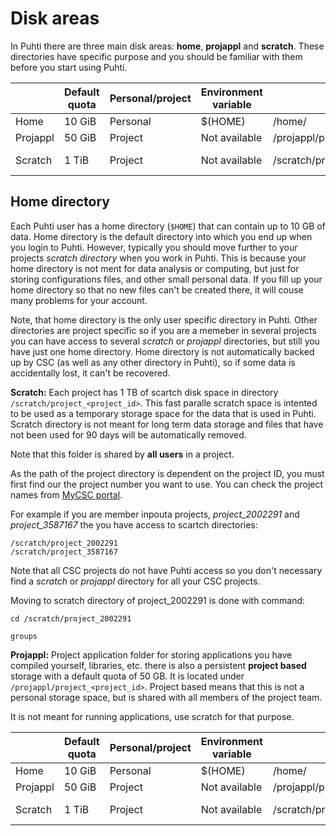 # Disk areas

In Puhti there are three main disk areas: **home**, **projappl** and **scratch**.
These directories have specific purpose and you should be familiar with them before you start using Puhti.

|        |  Default quota   | Personal/project |  Environment variable |  path                          | Cleaning       |
|--------|------------------|------------------|-----------------------|--------------------------------|----------------|  
| Home   | 10 GiB           | Personal         | $(HOME)               | /home/<user-name>              |  No            | 
| Projappl | 50 GiB         | Project          |   Not available       | /projappl/project_<project_id> | No             |
| Scratch | 1 TiB           | Project          |   Not available       | /scratch/project_<project_id>  | Yes - 90 days  |


## Home directory

Each Puhti user has a home directory (`$HOME`) that can contain up to 10 GB of data.
Home directory is the default directory into which you end up when you login to Puhti. 
However, typically you should move further to your projects _scratch directory_ when you work in Puhti.
This is because your home directory is not ment for data analysis or computing, but just for storing configurations files, 
and other small personal data. If you fill up your home directory so that no new files can't be created there, it will couse many problems for your account.

Note, that home directory is the only user specific directory in Puhti. Other directories are project specific so if you are a memeber in several projects you can have access to several _scratch_ or _projappl_ directories, but still you have just one home directory. Home directory is not automatically backed up by CSC (as well as any other directory in Puhti), so if some data is accidentally lost, it can't be recovered.


**Scratch:** Each project has 1 TB of scartch disk space in directory `/scratch/project_<project_id>`.
This fast paralle scratch space is intented to be used as a temporary storage space for the data that is used in Puhti.
Scratch directory is not meant for long term data storage and files that have not been used for 90 days will be
automatically removed.

Note that this folder is shared by **all users** in a project. 

As the path of the project directory is dependent on the project ID, you must first find our the project number you want to use.
You can check the project names from [MyCSC portal](https://my.csc.fi). 

For example if you are member inpouta projects, _project_2002291_ and _project_3587167_ the you have access to scartch directories:
```
/scratch/project_2002291
/scratch/project_3587167
```
Note that all CSC projects do not have Puhti access so you don't necessary find a _scratch_ or _projappl_ directory for all your CSC projects.

Moving to scratch directory of project_2002291 is done with command:
```
cd /scratch/project_2002291
```


```
groups
```

**Projappl:** Project application folder for storing applications you have compiled yourself, libraries,
etc. there is also a persistent **project based** storage with a
default quota of 50 GB. It is located under
`/projappl/project_<project_id>`.  Project based means that this is
not a personal storage space, but is shared with all members of the
project team.

It is not meant for running applications, use scratch for that
purpose.



|        |  Default quota   | Personal/project |  Environment variable |  path                          | Cleaning       |
|--------|------------------|------------------|-----------------------|--------------------------------|----------------|  
| Home   | 10 GiB           | Personal         | $(HOME)               | /home/<user-name>              |  No            | 
| Projappl | 50 GiB         | Project          |   Not available       | /projappl/project_<project_id> | No             |
| Scratch | 1 TiB           | Project          |   Not available       | /scratch/project_<project_id>  | Yes - 90 days  |




